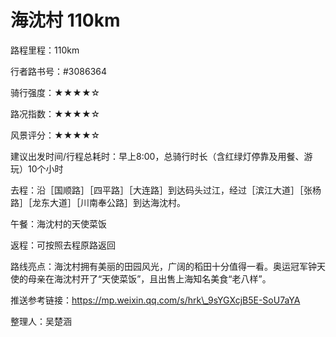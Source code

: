 # 海沈村 110km

路程里程：110km

行者路书号：#3086364

骑行强度：★★★★☆

路况指数：★★★★☆

风景评分：★★★★☆

建议出发时间/行程总耗时：早上8:00，总骑行时长（含红绿灯停靠及用餐、游玩）10个小时

去程：沿［国顺路］［四平路］［大连路］到达码头过江，经过［滨江大道］［张杨路］［龙东大道］［川南奉公路］到达海沈村。

午餐：海沈村的天使菜饭

返程：可按照去程原路返回

路线亮点：海沈村拥有美丽的田园风光，广阔的稻田十分值得一看。奥运冠军钟天使的母亲在海沈村开了“天使菜饭”，且出售上海知名美食“老八样”。

推送参考链接：[https://mp.weixin.qq.com/s/hrk\_9sYGXcjB5E-SoU7aYA ](https://mp.weixin.qq.com/s/hrk\_9sYGXcjB5E-SoU7aYA)

整理人：吴楚涵
